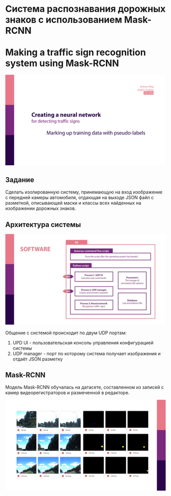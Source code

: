 # Система распознавания дорожных знаков с использованием Mask-RCNN<br/><br/>Making a traffic sign recognition system using Mask-RCNN

<img src="/Release/img1.png" alt="img1" width="800"/>

## Задание
Сделать изолированную систему, принемающую на вход изображение с передней камеры автомобиля, отдающая на выходе JSON файл с разметкой, описывающей маски и классы всех найденных на изображении дорожных знаков.

## Архитектура системы
<img src="/Release/img2.jpg" alt="img1" width="800"/>

Общение с системой происходит по двум UDP портам: <br/> 
1. UPD UI - пользовательская консоль управления конфигурацией системы
2. UDP manager - порт по которому система получает изображения и отдаёт JSON разметку

## Mask-RCNN
Модель Mask-RCNN обучалась на датасете, составленном из записей с камер видеорегистраторов и размеченной в редакторе.

<img src="/Release/img4.png" alt="img1" width="800"/>
